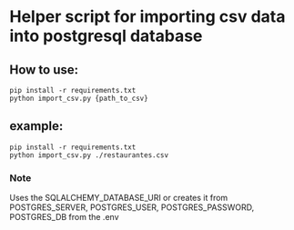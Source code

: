 # Helper script for importing csv data into postgresql database

## How to use:
```
pip install -r requirements.txt
python import_csv.py {path_to_csv}
```

## example:
```
pip install -r requirements.txt
python import_csv.py ./restaurantes.csv
```

### Note
Uses the SQLALCHEMY_DATABASE_URI or creates it from POSTGRES_SERVER, POSTGRES_USER, POSTGRES_PASSWORD, POSTGRES_DB from the .env
